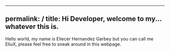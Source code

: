 ---
permalink: /
title: Hi Developer, welcome to my... whatever this is.
----

Hello world, my name is Eliecer Hernandez Garbey but you can call me EliuX, please feel free to sneak around in this webpage.
